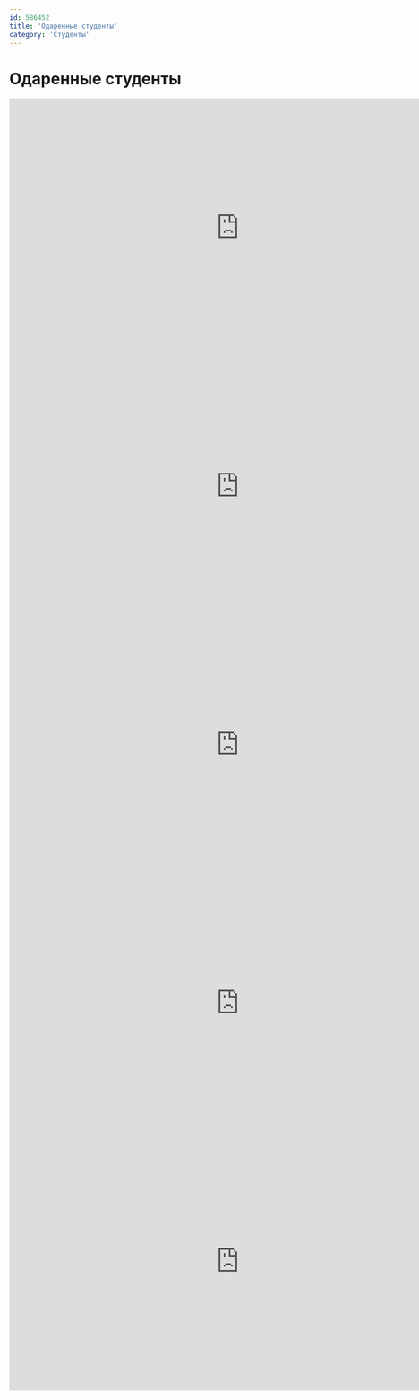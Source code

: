 ```yaml
---
id: 586452
title: 'Одаренные студенты'
category: 'Студенты'
---
```


# Одаренные студенты

<div class="divide-y divide-gray-400">
  <div class="py-5">
    <iframe
      width="819"
      height="461"
      src="https://www.youtube.com/embed/hPQ5HCoPxCQ"
      frameborder="0"
      allow="accelerometer; autoplay; clipboard-write; encrypted-media; gyroscope; picture-in-picture"
      allowfullscreen
    ></iframe>
  </div>
  <div class="py-5">
    <iframe
      width="819"
      height="461"
      src="https://www.youtube.com/embed/9NLtWqfGuKw"
      frameborder="0"
      allow="accelerometer; autoplay; clipboard-write; encrypted-media; gyroscope; picture-in-picture"
      allowfullscreen
    ></iframe>
  </div>
  <div class="py-5">
    <iframe
      width="819"
      height="461"
      src="https://www.youtube.com/embed/Jf1maLCxfVc"
      frameborder="0"
      allow="accelerometer; autoplay; clipboard-write; encrypted-media; gyroscope; picture-in-picture"
      allowfullscreen
    ></iframe>
  </div>
  <div class="py-5">
    <iframe
      width="819"
      height="461"
      src="https://www.youtube.com/embed/p8wlMr2uHXg"
      frameborder="0"
      allow="accelerometer; autoplay; clipboard-write; encrypted-media; gyroscope; picture-in-picture"
      allowfullscreen
    ></iframe>
  </div>
  <div class="py-5">
    <iframe
      width="819"
      height="461"
      src="https://www.youtube.com/embed/7WAnlMLBuoI"
      frameborder="0"
      allow="accelerometer; autoplay; clipboard-write; encrypted-media; gyroscope; picture-in-picture"
      allowfullscreen
    ></iframe>
  </div>
</div>
